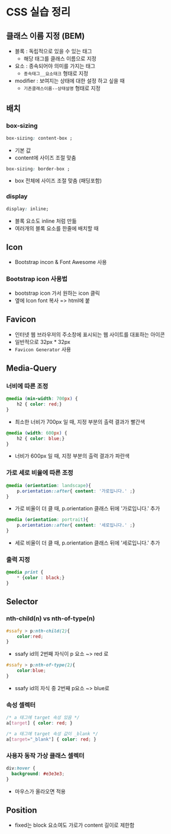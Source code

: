 

# CSS 실습 정리



## 클래스 이름 지정 (BEM)

- 블록 : 독립적으로 있을 수 있는 태그
  - 해당 태그를 클래스 이름으로 지정
- 요소 : 종속되어야 의미를 가지는 태그
  - `종속태그__요소태크` 형태로 지정
- modifier : 보여지는 상태에 대한 설정 하고 싶을 때
  - `기존클래스이름--상태설명` 형태로 지정



## 배치

### box-sizing

```css
box-sizing: content-box ;
```

- 기본 값
- content에 사이즈 조절 맞춤

```css
box-sizing: border-box ;
```

- box 전체에 사이즈 조절 맞춤 (패딩포함)



### display

```css
display: inline;
```

- 블록 요소도 inline 처럼 만듦
- 여러개의 블록 요소를 한줄에 배치할 때



## Icon 

- Bootstrap incon & Font Awesome 사용

### Bootstrap icon 사용법

- bootstrap icon 가서 원하는 icon 클릭
- 옆에  Icon font 복사 => html에 붙



## Favicon

- 인터넷 웹 브라우저의 주소창에 표시되는 웹 사이트를 대표하는 아이콘
- 일반적으로 32px * 32px
- `Favicon Generator` 사용





## Media-Query



### 너비에 따른 조정

```css
@media (min-width: 700px) {
    h2 { color: red;}
}
```

- 최소한 너비가 700px 일 때, 지정 부분의 출력 결과가 빨간색

```css
@media (width: 600px) {
    h2 { color: blue;}
}
```

- 너비가 600px 일 때, 지정 부분의 출력 결과가 파란색



### 가로 세로 비율에 따른 조정

```css
@media (orientation: landscape){
    p.orientation::after{ content: '가로입니다.' ;}
}
```

- 가로 비율이 더 클 때, p.orientation 클래스 뒤에 '가로입니다.' 추가



```css
@media (orientation: portrait){
    p.orientation::after{ content: '세로입니다.' ;}
}
```

- 세로 비율이 더 클 때, p.orientation 클래스 뒤에 '세로입니다.' 추가



### 출력 지정

```css
@media print {
    * {color : black;}
}
```





## Selector

### nth-child(n) vs nth-of-type(n)

```css
#ssafy > p:nth-child(2){
    color:red;
}
```
- ssafy id의 2번째 자식이 p 요소 ~> red 로 

```css
#ssafy > p:nth-of-type(2){
    color:blue;
}
```

- ssafy id의 자식 중 2번째 p요소 ~> blue로



### 속성 셀렉터

```css
/* a 태그에 target 속성 있음 */
a[target] { color: red; }

/* a 태그에 target 속성 값이 _blank */
a[target="_blank"] { color: red; }
```



### 사용자 동작 가상 클래스 셀렉터

```css
div:hover {
  background: #e3e3e3;
}
```

- 마우스가 올라오면 적용



## Position

- fixed는 block 요소여도 가로가 content 길이로 제한함









